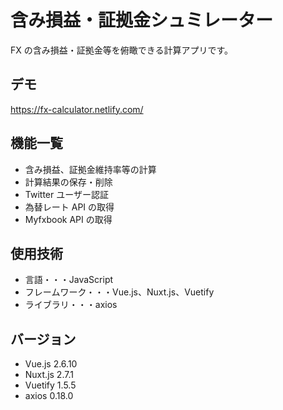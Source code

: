 # 含み損益・証拠金シュミレーター

FX の含み損益・証拠金等を俯瞰できる計算アプリです。

## デモ

https://fx-calculator.netlify.com/

## 機能一覧

- 含み損益、証拠金維持率等の計算
- 計算結果の保存・削除
- Twitter ユーザー認証
- 為替レート API の取得
- Myfxbook API の取得

## 使用技術

- 言語・・・JavaScript
- フレームワーク・・・Vue.js、Nuxt.js、Vuetify
- ライブラリ・・・axios

## バージョン

- Vue.js 2.6.10
- Nuxt.js 2.7.1
- Vuetify 1.5.5
- axios 0.18.0
